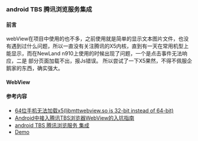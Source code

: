 ### android TBS 腾讯浏览服务集成

#### 前言
webView在项目中使用的也不多，之前使用就是简单的显示文本图片文件，也没有遇到过什么问题，所以一直没有关注腾讯的X5内核，直到有一天在常用机型上能显示，而在NewLand n910上使用的时候出现了问题，一个是点击事件无法响应，二是 部分页面加载不出，报Js错误。
所以尝试了一下X5果然，不得不佩服企鹅家的东西，确实强大。


#### WebView






#### 参考内容
* [64位手机无法加载x5(libmttwebview.so is 32-bit instead of 64-bit)](https://blog.csdn.net/u012369302/article/details/80027643)
* [Android中接入腾讯TBS浏览器WebView的入坑指南](https://blog.csdn.net/u010312949/article/details/73136157)
* [android TBS 腾讯浏览服务 集成](https://blog.csdn.net/qq_25497621/article/details/78561357)
* [Demo](https://github.com/T-chuangxin/TbsTestH5Demo)